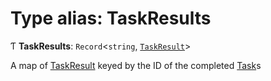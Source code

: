# Type alias: TaskResults

Ƭ **TaskResults**: `Record`\<`string`, [`TaskResult`](../../reference/core-api/devkit/documents/TaskResult)\>

A map of [TaskResult](../../reference/core-api/devkit/documents/TaskResult) keyed by the ID of the completed [Task](../../reference/core-api/devkit/documents/Task)s
